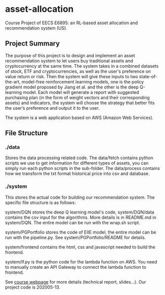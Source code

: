 # asset-allocation
Course Project of EECS E6895: an RL-based asset allocation and recommendation system (US).

## Project Summary
The purpose of this project is to design and implement an asset recommendation system to let users buy traditional assets and cryptocurrency at the same time. The system takes in a combined datasets of stock, ETF and cryptocurrencies, as well as the user's preference on value return or risk. Then the system will give these inputs to two state-of-the-art, model-free reinforcement learning models, one is the policy gradient model proposed by Jiang et al. and the other is the deep Q-learning model. Each model will generate a report with suggested purchasing plan (in the form of weight vectors and their corresponding assets) and indicators, the system will choose the strategy that better fits the user’s preference and output it to the user.

The system is a web application based on AWS (Amazon Web Services).

## File Structure

### ./data
Stores the data processing related code. The data/fetch contains python scripts we use to get information for different types of assets, you can simply run each python scripts in the sub-folder. The data/process contains how we transform the txt format historical price into csv and database. 

### ./system
This stores the actual code for building our recommendation system. The specific file structure is as follows:

system/DQN stores the deep Q learning model's code, system/DQN/data contains the csv input for the algorithms. More details is in README.md in system/DQN. The entire model can be run with the wrap.sh script.

system/PGPortfolio stores the code of EIIE model, the entire model can be run with the pipeline.py. See system/PGPortfolio/README for details.

system/frontend contains the html, css and javascript needed to build the frontend. 

system/lf.py is the python code for the lambda function on AWS. You need to manually create an API Gateway to connect the lambda function to frontend.


See [course webpage](http://www.ee.columbia.edu/~cylin/course/bigdata/projects/) for more details (technical report, slides...). Our project code is 202005-13.
